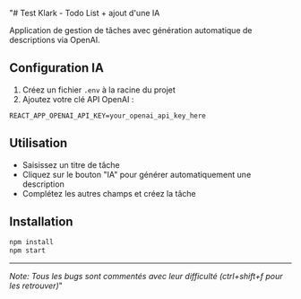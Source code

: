 "# Test Klark - Todo List + ajout d'une IA

Application de gestion de tâches avec génération automatique de descriptions via OpenAI.

## Configuration IA

1. Créez un fichier `.env` à la racine du projet
2. Ajoutez votre clé API OpenAI :
```
REACT_APP_OPENAI_API_KEY=your_openai_api_key_here
```

## Utilisation

- Saisissez un titre de tâche
- Cliquez sur le bouton "IA" pour générer automatiquement une description
- Complétez les autres champs et créez la tâche

## Installation

```bash
npm install
npm start
```

---

*Note: Tous les bugs sont commentés avec leur difficulté (ctrl+shift+f pour les retrouver)*" 
